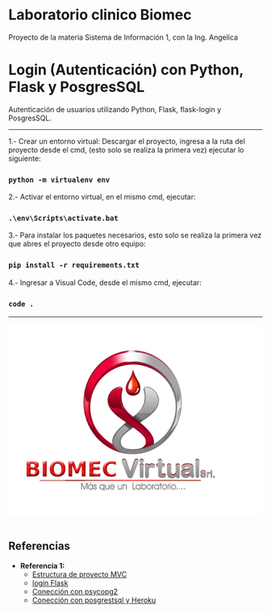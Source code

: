 # Laboratorio clinico Biomec
Proyecto  de la materia Sistema de Información 1, con la Ing. Angelica 
# Login (Autenticación) con Python, Flask y PosgresSQL

Autenticación de usuarios utilizando Python, Flask, flask-login y PosgresSQL.

<hr/>

1.- Crear un entorno virtual:
Descargar el proyecto, ingresa a la ruta del proyecto desde el cmd, (esto solo se realiza la primera vez) ejecutar lo siguiente:
### `python -m virtualenv env`

2.- Activar el entorno virtual, en el mismo cmd, ejecutar:
### `.\env\Scripts\activate.bat`

3.- Para instalar los paquetes necesarios, esto solo se realiza la primera vez que abres el proyecto desde otro equipo:
### `pip install -r requirements.txt`

4.- Ingresar a Visual Code, desde el mismo cmd, ejecutar:
### `code .`

<hr/>

![](./preview1.png)
<br/><br/>


## <a name='reference'>Referencias</a>

- **Referencia 1:**
	+ [Estructura de proyecto MVC](https://www.youtube.com/watch?v=TTYdcZ4aYz8)
	+ [login Flask				 ](https://youtu.be/FX0lMm_Qj10)
	+ [Conección con psycopg2](https://youtu.be/5eziBv2OWNI)
	+ [Conección con posgrestsql y Heroku](https://youtu.be/MLow0gI6oNY) 
